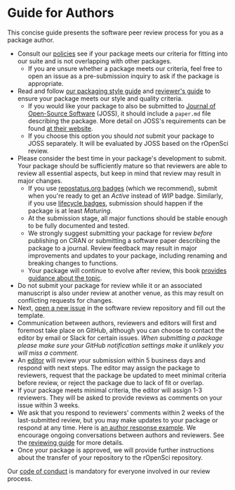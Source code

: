 # Guide for Authors

<div class="summaryblock">
<p>This concise guide presents the software peer review process for you as a package author.</p>
</div>

-   Consult our [policies](#policies) see if your package meets our criteria for fitting into our suite and is not overlapping with other packages.
    -    If you are unsure whether a package meets our criteria, feel free to open an issue as a pre-submission inquiry to ask if the package is appropriate.
-   Read and follow [our packaging style guide](#building) and [reviewer's guide](#preparereview) to ensure your package meets our style and quality criteria.
    -   If you would like your package to also be submitted to
        [Journal of Open-Source Software](https://joss.theoj.org/) (JOSS), it should include a `paper.md` file describing the package. More detail on JOSS's requirements can be found [at their website](https://joss.theoj.org/about#author_guidelines).
    -   If you choose this option you should *not* submit your package to JOSS separately. It will be evaluated by JOSS based on the rOpenSci review.
- Please consider the best time in your package's development to submit.  Your package should be sufficiently mature so that reviewers are able to review all essential aspects, but keep in mind that review may result in major changes.
    - If you use [repostatus.org badges](https://www.repostatus.org/) (which we recommend), submit when you're ready to get an _Active_ instead of _WIP_ badge. Similarly, if you use [lifecycle badges](https://www.tidyverse.org/lifecycle/), submission should happen if the package is at least _Maturing_.
    - At the submission stage, all major functions should be stable enough to be fully documented and tested.
    - We strongly suggest submitting your package for review _before_ publishing on CRAN or submitting a software paper describing the package to a journal. Review feedback may result in major improvements and updates to your package, including renaming and breaking changes to functions.
    - Your package will continue to evolve after review, this book [provides guidance about the topic](#evolution).
-   Do not submit your package for review while it or an associated manuscript is also under review at another venue, as this may result on conflicting requests for changes.
-   Next, [open a new issue](https://github.com/ropensci/software-review/issues/new) in
the software review repository and fill out the template.
-   Communication between authors, reviewers and editors will first and foremost take place on GitHub, although you can choose to contact the editor by email or Slack for certain issues. *When submitting a package please make sure your GitHub notification settings make it unlikely you will miss a comment.*
-   An [editor](#editors) will review your submission within 5 business days and respond with next steps. The editor may assign the package to reviewers, request that the package be updated to meet minimal criteria before review, or reject the package due to lack of fit or overlap.
-   If your package meets minimal criteria, the editor will assign  1-3 reviewers. They will be asked to provide reviews as comments on your issue within 3 weeks.
-   We ask that you respond to reviewers' comments within 2 weeks of the last-submitted review, but you may make updates to your package or respond at any time. Here is [an author response example](https://github.com/ropensci/software-review/issues/160#issuecomment-355043656).  We encourage ongoing conversations between authors and reviewers. See the [reviewing guide](#reviewerguide) for more details.
-   Once your package is approved, we will provide further instructions about the transfer of your repository to the rOpenSci repository.

Our [code of conduct](#code-of-conduct) is mandatory for everyone involved in our review process.
